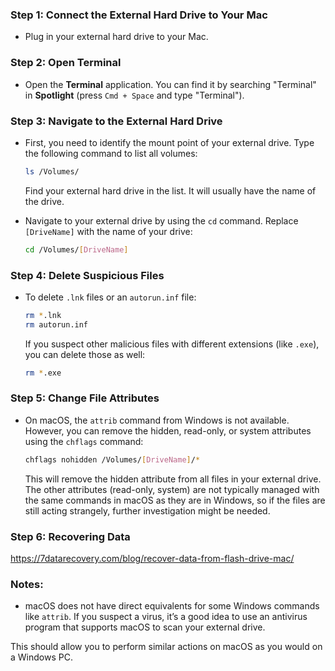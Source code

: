

### Step 1: Connect the External Hard Drive to Your Mac
- Plug in your external hard drive to your Mac.

### Step 2: Open Terminal
- Open the **Terminal** application. You can find it by searching "Terminal" in **Spotlight** (press `Cmd + Space` and type "Terminal").

### Step 3: Navigate to the External Hard Drive
- First, you need to identify the mount point of your external drive. Type the following command to list all volumes:

  ```bash
  ls /Volumes/
  ```

  Find your external hard drive in the list. It will usually have the name of the drive.

- Navigate to your external drive by using the `cd` command. Replace `[DriveName]` with the name of your drive:

  ```bash
  cd /Volumes/[DriveName]
  ```

### Step 4: Delete Suspicious Files
- To delete `.lnk` files or an `autorun.inf` file:

  ```bash
  rm *.lnk
  rm autorun.inf
  ```

  If you suspect other malicious files with different extensions (like `.exe`), you can delete those as well:

  ```bash
  rm *.exe
  ```

### Step 5: Change File Attributes
- On macOS, the `attrib` command from Windows is not available. However, you can remove the hidden, read-only, or system attributes using the `chflags` command:

  ```bash
  chflags nohidden /Volumes/[DriveName]/*
  ```

  This will remove the hidden attribute from all files in your external drive. The other attributes (read-only, system) are not typically managed with the same commands in macOS as they are in Windows, so if the files are still acting strangely, further investigation might be needed.

### Step 6: Recovering Data
https://7datarecovery.com/blog/recover-data-from-flash-drive-mac/

### Notes:
- macOS does not have direct equivalents for some Windows commands like `attrib`. If you suspect a virus, it’s a good idea to use an antivirus program that supports macOS to scan your external drive. 

This should allow you to perform similar actions on macOS as you would on a Windows PC.


